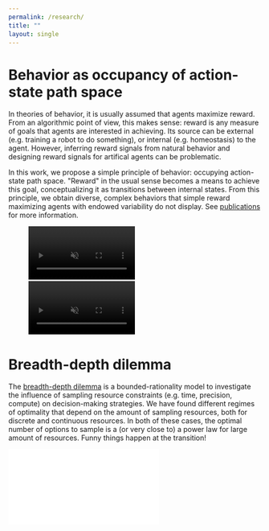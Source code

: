 ```yaml
---
permalink: /research/
title: ""
layout: single
---
```


# Behavior as occupancy of action-state path space
<!---


<div class="row">
  <div class="column left">
-->



 In theories of behavior, it is usually assumed that agents maximize reward. From an algorithmic point of view, this makes sense: reward is any measure of goals that agents are interested in achieving. Its source can be external (e.g. training a robot to do something), or internal (e.g. homeostasis) to the agent. However, inferring reward signals from natural behavior and designing reward signals for artifical agents can be problematic. 
 
 In this work, we propose a simple principle of behavior: occupying action-state path space. "Reward" in the usual sense becomes a means to achieve this goal, conceptualizing it as transitions between internal states. From this principle, we obtain diverse, complex behaviors that simple reward maximizing agents with endowed variability do not display. See [publications](/publications) for more information.
 
<figure class="video_container">
<video width="50%" preload autoplay loop muted>
  <source src="/assets/animations/path_H_agent.mp4" type="video/mp4" />
  <img src="path_H_agent.gif">
</video>

<video width="50%" preload autoplay loop muted>
  <source src="/assets/animations/path_R_agent.mp4" type="video/mp4" />
  <img src="path_R_agent.gif">
</video>
</figure>

# Breadth-depth dilemma
The [breadth-depth dilemma](https://www.pnas.org/content/117/33/19799) is a bounded-rationality model to investigate the influence of sampling resource constraints (e.g. time, precision, compute) on decision-making strategies. We have found different regimes of optimality that depend on the amount of sampling resources, both for discrete and continuous resources. In both of these cases, the optimal number of options to sample is a (or very close to) a power law for large amount of resources. Funny things happen at the transition!
 
![](/assets/images/fig4.pdf) 

